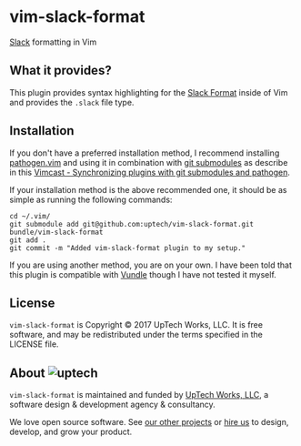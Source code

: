 # vim-slack-format

[Slack][] formatting in Vim

## What it provides?

This plugin provides syntax highlighting for the [Slack Format][] inside of Vim
and provides the `.slack` file type.

## Installation

If you don't have a preferred installation method, I recommend installing
[pathogen.vim](https://github.com/tpope/vim-pathogen) and using it in
combination with [git
submodules](http://git-scm.com/book/en/Git-Tools-Submodules) as describe in this
[Vimcast - Synchronizing plugins with git submodules and
pathogen](http://vimcasts.org/episodes/synchronizing-plugins-with-git-submodules-and-pathogen/).

If your installation method is the above recommended one, it should be as simple
as running the following commands:

```text
cd ~/.vim/
git submodule add git@github.com:uptech/vim-slack-format.git bundle/vim-slack-format
git add .
git commit -m "Added vim-slack-format plugin to my setup."
```

If you are using another method, you are on your own. I have been told that this
plugin is compatible with [Vundle](http://github.com/gmarik/vundle) though I
have not tested it myself.

## License

`vim-slack-format` is Copyright © 2017 UpTech Works, LLC. It is free software, and
may be redistributed under the terms specified in the LICENSE file.

## About ![uptech](http://upte.ch/img/logo.png)

`vim-slack-format` is maintained and funded by [UpTech Works, LLC][uptech], a
software design & development agency & consultancy.

We love open source software. See [our other projects][community] or
[hire us][hire] to design, develop, and grow your product.

[Slack]: http://slack.com
[Slack Format]: https://get.slack.help/hc/en-us/articles/202288908-Format-your-messages
[community]: https://github.com/uptech
[hire]: http://upte.ch
[uptech]: http://upte.ch
